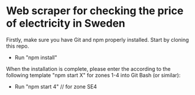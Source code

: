 # Web scraper for checking the price of electricity in Sweden

Firstly, make sure you have Git and npm properly installed. Start by cloning this repo. 

- Run "npm install"

When the installation is complete, please enter the according to the following template "npm start X" for zones 1-4 into Git Bash (or similar):
- Run "npm start 4" // for zone SE4
